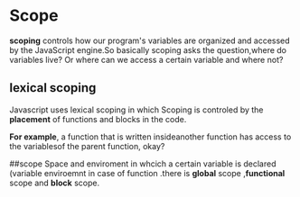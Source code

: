 # Scope
**scoping** controls how our program's variables are organized and accessed by the JavaScript engine.So basically scoping asks the question,where do variables live?
Or where can we access a certain variable and where not?
  
## lexical scoping
 Javascript uses lexical scoping  in which  Scoping is controled by the **placement** of functions and blocks in the code.
 
 **For example**, a function that is written insideanother function has access to the variablesof the parent function, okay?
  
  ##scope
  Space and enviroment in whcich a certain variable is declared (variable enviroemnt in case of function .there is **global** scope ,**functional** scope
  and **block** scope.
  
  
